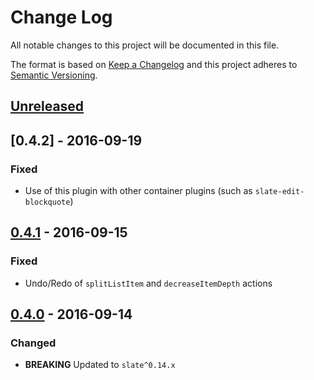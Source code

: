 # Change Log
All notable changes to this project will be documented in this file.

The format is based on [Keep a Changelog](http://keepachangelog.com/) and this project adheres to [Semantic Versioning](http://semver.org/).

## [Unreleased]

## [0.4.2] - 2016-09-19
### Fixed
- Use of this plugin with other container plugins (such as `slate-edit-blockquote`)

## [0.4.1] - 2016-09-15
### Fixed
- Undo/Redo of `splitListItem` and `decreaseItemDepth` actions

## [0.4.0] - 2016-09-14
### Changed
- **BREAKING** Updated to `slate^0.14.x`

  [Unreleased]: https://github.com/GitbookIO/slate-edit-list/compare/0.4.1...HEAD
  [0.4.1]: https://github.com/GitbookIO/slate-edit-list/compare/0.4.0...0.4.1
  [0.4.0]: https://github.com/GitbookIO/slate-edit-list/compare/0.3.0...0.4.0
